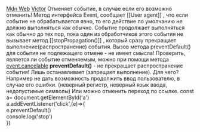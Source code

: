 [Mdn Web](https://developer.mozilla.org/ru/docs/Web/API/Event/preventDefault)
[Victor](https://youtu.be/7iKtaKbxNKs?list=PLbLBXDhswD1eA50Kgu2nVUc_MYB3-M7ly&t=6647)
Отменяет событие, в случае если его возможно отменить!
Метод интерфейса Event, сообщает [[User agent]] , что если событие не обрабатывается явно, то его действие по умолчанию не должно выполняться как обычно.
Событие продолжает выполняться как обычно до тех пор, пока один из обработчиков этого события не вызывает метод [[stopPropagation()]] , который сразу прекращает выполнение(распространение) события.
Вызов метода preventDefault() для события не подлежащего отмене - не имеет смысла! Проверить, является ли событие отменяемым, можно при помощи метода [event.cancelable](https://developer.mozilla.org/en-US/docs/Web/API/Event/cancelable "Currently only available in English (US)")
<b>preventDefault()</b> - не прекращает распространение события! Лишь останавливает (запрещает выполнение).
Для чего?
Например не дать возможность продолжить ввод пользователю, в случае его ошибки. (неверный регистр, неверный язык ввода, недопустимые символы)
Или можно отменить переход по ссылке.
    const a= document.getElementById('a')  
        a.addEventListener('click',(e)=>{  
        e.preventDefault()  
    console.log('stop')  
    })